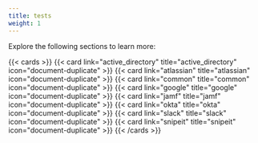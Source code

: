 ```yaml
---
title: tests
weight: 1
---
```

Explore the following sections to learn more:

{{< cards >}}
  {{< card link="active_directory" title="active_directory" icon="document-duplicate" >}}
  {{< card link="atlassian" title="atlassian" icon="document-duplicate" >}}
  {{< card link="common" title="common" icon="document-duplicate" >}}
  {{< card link="google" title="google" icon="document-duplicate" >}}
  {{< card link="jamf" title="jamf" icon="document-duplicate" >}}
  {{< card link="okta" title="okta" icon="document-duplicate" >}}
  {{< card link="slack" title="slack" icon="document-duplicate" >}}
  {{< card link="snipeit" title="snipeit" icon="document-duplicate" >}}
{{< /cards >}}

<!-- gomarkdoc:embed:start -->
<!-- gomarkdoc:embed:end -->
